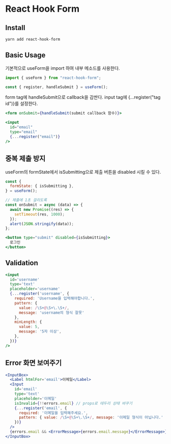 # React Hook Form

## Install

```bash
yarn add react-hook-form
```

## Basic Usage

기본적으로 useForm을 import 하여 내부 메소드를 사용한다.

```jsx
import { useForm } from "react-hook-form";

const { register, handleSubmit } = useForm();
```

form tag에 handleSubmit으로 callback을 감싼다.
input tag에 {...register("tag id")}를 설정한다.

```jsx
<form onSubmit={handleSubmit(submit callback 함수)}>

<input
  id="email"
  type="email"
  {...register("email")}
/>
```

## 중복 제출 방지

useForm의 formState에서 isSubmitting으로 제출 버튼을 disabled 시킬 수 있다.

```jsx
const {
  formState: { isSubmitting },
} = useForm();

// 제출에 1초 걸리도록
const onSubmit = async (data) => {
  await new Promise((res) => {
    setTimeout(res, 1000);
  });
  alert(JSON.stringify(data));
};

<button type="submit" disabled={isSubmitting}>
  로그인
</button>
```

## Validation

```jsx
<input
  id='username'
  type='text'
  placeholder='username'
  {...register('username', {
    required: 'Username을 입력해야합니다.',
    pattern: { 
      value: /\S+@\S+\.\S+/, 
      message: 'username의 형식 잘못' 
    },
    minLength: {
      value: 5,
      message: '5자 이상',
    },
  })}
/>
```

## Error 화면 보여주기

```jsx
<InputBox>
  <Label htmlFor='email'>이메일</Label>
  <Input
    id='email'
    type='text'
    placeholder='이메일'
    isInvalid={!!errors.email} // props로 테두리 상태 바꾸기
    {...register('email', {
      required: '이메일을 입력해주세요.',
      pattern: { value: /\S+@\S+\.\S+/, message: '이메일 형식이 아닙니다.' },
    })}
  />
  {errors.email && <ErrorMessage>{errors.email.message}</ErrorMessage>}
</InputBox>
```